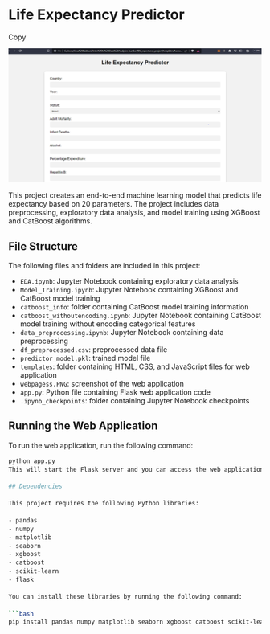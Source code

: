 # Life Expectancy Predictor

Copy

![Web Application Screenshot](webpagess.PNG)




This project creates an end-to-end machine learning model that predicts life expectancy based on 20 parameters. The project includes data preprocessing, exploratory data analysis, and model training using XGBoost and CatBoost algorithms.

## File Structure

The following files and folders are included in this project:

- `EDA.ipynb`: Jupyter Notebook containing exploratory data analysis
- `Model_Training.ipynb`: Jupyter Notebook containing XGBoost and CatBoost model training
- `catboost_info`: folder containing CatBoost model training information
- `catboost_withoutencoding.ipynb`: Jupyter Notebook containing CatBoost model training without encoding categorical features
- `data_preprocessing.ipynb`: Jupyter Notebook containing data preprocessing
- `df_preprocessed.csv`: preprocessed data file
- `predictor_model.pkl`: trained model file
- `templates`: folder containing HTML, CSS, and JavaScript files for web application
- `webpagess.PNG`: screenshot of the web application
- `app.py`: Python file containing Flask web application code
- `.ipynb_checkpoints`: folder containing Jupyter Notebook checkpoints

## Running the Web Application

To run the web application, run the following command:

```bash
python app.py
This will start the Flask server and you can access the web application at http://localhost:5000/.

## Dependencies

This project requires the following Python libraries:

- pandas
- numpy
- matplotlib
- seaborn
- xgboost
- catboost
- scikit-learn
- flask

You can install these libraries by running the following command:

```bash
pip install pandas numpy matplotlib seaborn xgboost catboost scikit-learn flask
